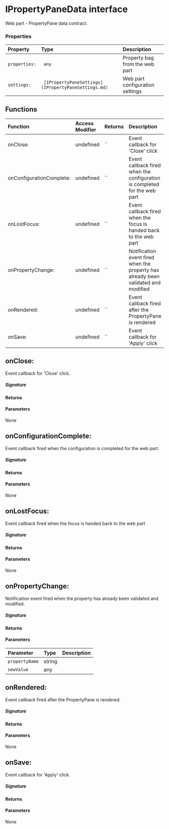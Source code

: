 # IPropertyPaneData interface

Web part - PropertyPane data contract.



### Properties

| Property	   | Type	| Description|
|:-------------|:-------|:-----------|
|`properties:`      |` any` | Property bag from the web part |
|`settings:`      |` [IPropertyPaneSettings](IPropertyPaneSettings.md)` | Web part configuration settings |





## Functions

| Function	   | Access Modifier | Returns	| Description|
|:-------------|:----|:-------|:-----------|
|onClose:      | undefined | `` | Event callback for 'Close' click |
|onConfigurationComplete:      | undefined | `` | Event callback fired when the configuration is completed for the web part |
|onLostFocus:      | undefined | `` | Event callback fired when the focus is handed back to the web part |
|onPropertyChange:      | undefined | `` | Notification event fired when the property has already been validated and modified |
|onRendered:      | undefined | `` | Event callback fired after the PropertyPane is rendered |
|onSave:      | undefined | `` | Event callback for 'Apply' click |


## onClose:

Event callback for 'Close' click.

##### Signature

#### Returns

#### Parameters
None


## onConfigurationComplete:

Event callback fired when the configuration is completed for the web part.

##### Signature

#### Returns

#### Parameters
None


## onLostFocus:

Event callback fired when the focus is handed back to the web part

##### Signature

#### Returns

#### Parameters
None


## onPropertyChange:

Notification event fired when the property has already been validated and modified.

##### Signature

#### Returns

#### Parameters


| Parameter	   | Type    | Description |
|:-------------|:---------------|:------------|
| `propertyName`    | string |  |
| `newValue`    | any |  |


## onRendered:

Event callback fired after the PropertyPane is rendered.

##### Signature

#### Returns

#### Parameters
None


## onSave:

Event callback for 'Apply' click.

##### Signature

#### Returns

#### Parameters
None

